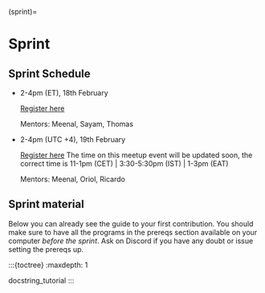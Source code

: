 (sprint)=
# Sprint

## Sprint Schedule

- 2-4pm (ET), 18th February

  [Register here](https://www.meetup.com/data-umbrella/events/283178769/)
  
  Mentors: Meenal, Sayam, Thomas
  
- 2-4pm (UTC +4), 19th February
  
  [Register here](https://www.meetup.com/data-umbrella-africa2/events/283260732)
  The time on this meetup event will be updated soon, the correct time is 11-1pm (CET) | 3:30-5:30pm (IST) | 1-3pm (EAT)

  Mentors: Meenal, Oriol, Ricardo


## Sprint material
Below you
can already see the guide to your first contribution.
You should make sure to have all the programs in the prereqs section available on your computer
_before the sprint_. Ask on Discord if you have any doubt or issue setting the prereqs up.


:::{toctree}
:maxdepth: 1

docstring_tutorial
:::
